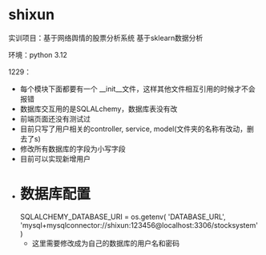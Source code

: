 # shixun
实训项目：基于网络舆情的股票分析系统
基于sklearn数据分析

环境：python 3.12

1229：
- 每个模块下面都要有一个 __init__文件，这样其他文件相互引用的时候才不会报错
- 数据库交互用的是SQLALchemy，数据库表没有改
- 前端页面还没有测试过
- 目前只写了用户相关的controller, service, model(文件夹的名称有改动，删去了s)
- 修改所有数据库的字段为小写字段
- 目前可以实现新增用户
- # 数据库配置
    SQLALCHEMY_DATABASE_URI = os.getenv(
        'DATABASE_URL',
        'mysql+mysqlconnector://shixun:123456@localhost:3306/stocksystem'
    )
  - 这里需要修改成为自己的数据库的用户名和密码